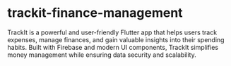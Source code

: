 # trackit-finance-management
TrackIt is a powerful and user-friendly Flutter app that helps users track expenses, manage finances, and gain valuable insights into their spending habits. Built with Firebase and modern UI components, TrackIt simplifies money management while ensuring data security and scalability.

